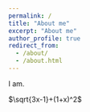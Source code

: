 ```yaml
---
permalink: /
title: "About me"
excerpt: "About me"
author_profile: true
redirect_from: 
  - /about/
  - /about.html
---
```


I am.

$\sqrt{3x-1}+(1+x)^2$

